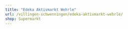 ```yaml
---
title: "Edeka Aktivmarkt Wehrle"
url: /villingen-schwenningen/edeka-aktivmarkt-wehrle/
shop: Supermarkt
---
```

